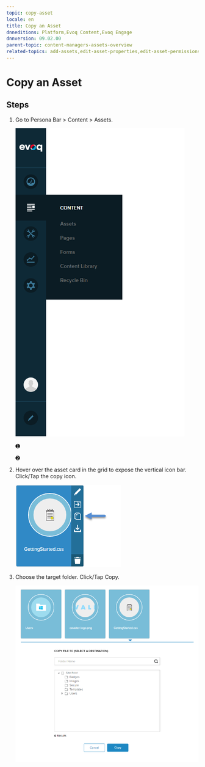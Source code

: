 ```yaml
---
topic: copy-asset
locale: en
title: Copy an Asset
dnneditions: Platform,Evoq Content,Evoq Engage
dnnversion: 09.02.00
parent-topic: content-managers-assets-overview
related-topics: add-assets,edit-asset-properties,edit-asset-permissions,move-asset,download-asset,delete-asset
---
```


# Copy an Asset

## Steps

1.  Go to Persona Bar \> Content \> Assets.
    
    ![Persona Bar > Content > Assets](img/scr-pbar-cmg-Content-E91.png)
    
    ➊
    
    ➋
    
2.  Hover over the asset card in the grid to expose the vertical icon bar. Click/Tap the copy icon.
    
      
    
    ![Asset card iconbar - copy](img/scr-Assets-assetcard-iconbar-copy-E90.png)
    
      
    
3.  Choose the target folder. Click/Tap Copy.
    
      
    
    ![Copy File To folder selector](img/scr-Assets-CopyFileTo.png)